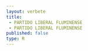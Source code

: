```yaml
---
layout: verbete
title:
 - PARTIDO LIBERAL FLUMINENSE
 - PARTIDO LIBERAL FLUMINENSE
published: false
type: R
---
```


